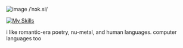 ![image](https://github.com/user-attachments/assets/d872ff73-60f2-4f43-8b30-695c3028a557)
/ˈnɔk.si/  



[![My Skills](https://skillicons.dev/icons?i=html,css,js,tailwind,react,vite,lua,py,figma,latex,arduino,robloxstudio&theme=dark)](https://skillicons.dev)


i like romantic-era poetry, nu-metal, and human languages. computer languages too

<!--TBD more PYthon, electron, nextjs, typescript

**n0x1/n0x1** is a ✨ _special_ ✨ repository because its `README.md` (this file) appears on your GitHub profile.


Here are some ideas to get you started:

- 🔭 I’m currently working on ...
- 🌱 I’m currently learning ...
- 👯 I’m looking to collaborate on ...
- 🤔 I’m looking for help with ...
- 💬 Ask me about ...
- 📫 How to reach me: ...
- 😄 Pronouns: ...
- ⚡ Fun fact: ...
-->

